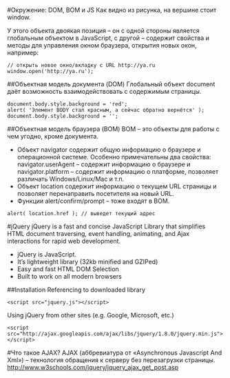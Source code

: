 #Окружение: DOM, BOM и JS
Как видно из рисунка, на вершине стоит window.

У этого объекта двоякая позиция – он с одной стороны является глобальным объектом в JavaScript,
с другой – содержит свойства и методы для управления окном браузера, открытия новых окон, например:
```
// открыть новое окно/вкладку с URL http://ya.ru
window.open('http://ya.ru');
```
##Объектная модель документа (DOM)
Глобальный объект document даёт возможность взаимодействовать с содержимым страницы.
```
document.body.style.background = 'red';
alert( 'Элемент BODY стал красным, а сейчас обратно вернётся' );
document.body.style.background = '';
```
##Объектная модель браузера (BOM)
BOM – это объекты для работы с чем угодно, кроме документа.
- Объект navigator содержит общую информацию о браузере и операционной системе. Особенно примечательны два свойства: navigator.userAgent – содержит информацию о браузере и navigator.platform – содержит информацию о платформе, позволяет различать Windows/Linux/Mac и т.п.
- Объект location содержит информацию о текущем URL страницы и позволяет перенаправить посетителя на новый URL.
- Функции alert/confirm/prompt – тоже входят в BOM.
```
alert( location.href ); // выведет текущий адрес
```

#jQuery 
jQuery is a fast and concise JavaScript Library that simplifies HTML document traversing, event handling, animating, and Ajax interactions for rapid web development.
- jQuery is JavaScript.
- It’s lightweight library (32kb minified and GZIPed)
- Easy and fast HTML DOM Selection
- Built to work on all modern browsers

##Installation
Referencing to downloaded library
```
<script src="jquery.js"></script>
```
Using jQuery from other sites (e.g. Google, Microsoft, etc.)
```
<script src="http://ajax.googleapis.com/ajax/libs/jquery/1.8.0/jquery.min.js">
</script>
```
#Что такое AJAX?
AJAX (аббревиатура от «Asynchronous Javascript And Xml») – технология обращения к серверу без перезагрузки страницы.
http://www.w3schools.com/jquery/jquery_ajax_get_post.asp
